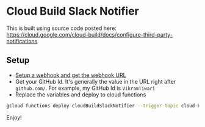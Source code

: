 # Cloud Build Slack Notifier

This is built using source code posted here: https://cloud.google.com/cloud-build/docs/configure-third-party-notifications

## Setup

- [Setup a webhook and get the webhook URL](https://get.slack.help/hc/en-us/articles/115005265063-Incoming-WebHooks-for-Slack)
- Get your GitHub Id. It's generally the value in the URL right after `github.com/`. For example, my GitHub Id is `VikramTiwari`
- Replace the variables and deploy to cloud functions

```sh
gcloud functions deploy cloudBuildSlackNotifier --trigger-topic cloud-builds --runtime=nodejs10 --memory=128MB --set-env-vars SLACK_WEBHOOK_URL=<REPLACE_WITH_YOUR_SLACK_WEBHOOK_URL>,GITHUB_ID=<URL_SLUG_FOR_YOUR_OR_ORG_USERNAME>
```

Enjoy!
